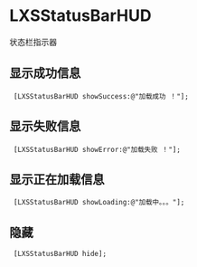 # LXSStatusBarHUD
状态栏指示器
## 显示成功信息
```obj
 [LXSStatusBarHUD showSuccess:@"加载成功 ！"];
```
## 显示失败信息

```obj
 [LXSStatusBarHUD showError:@"加载失败 ！"];
```
## 显示正在加载信息

```obj
 [LXSStatusBarHUD showLoading:@"加载中。。。"];
```
## 隐藏
```obj
 [LXSStatusBarHUD hide];
```
